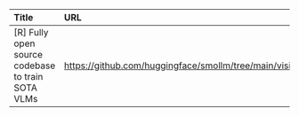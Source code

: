 | Title                                             | URL                                                    |   Score | Date                |
|:--------------------------------------------------|:-------------------------------------------------------|--------:|:--------------------|
| [R] Fully open source codebase to train SOTA VLMs | https://github.com/huggingface/smollm/tree/main/vision |      50 | 2025-01-31 15:19:31 |